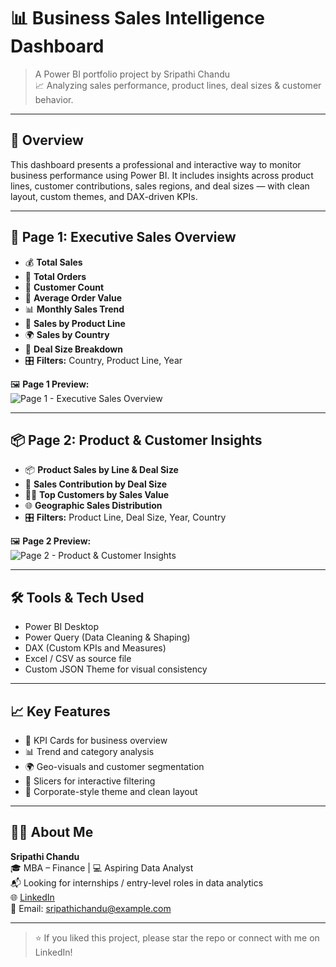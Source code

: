 # 📊 Business Sales Intelligence Dashboard

> A Power BI portfolio project by Sripathi Chandu  
> 📈 Analyzing sales performance, product lines, deal sizes & customer behavior.

---

## 🧾 Overview

This dashboard presents a professional and interactive way to monitor business performance using Power BI. It includes insights across product lines, customer contributions, sales regions, and deal sizes — with clean layout, custom themes, and DAX-driven KPIs.

---

## 💼 Page 1: Executive Sales Overview

- 💰 **Total Sales**  
- 🛒 **Total Orders**  
- 🧍 **Customer Count**  
- 🧾 **Average Order Value**  
- 📊 **Monthly Sales Trend**  
- 🚗 **Sales by Product Line**  
- 🌍 **Sales by Country**  
- 🍩 **Deal Size Breakdown**  
- 🎛️ **Filters:** Country, Product Line, Year

🖼️ **Page 1 Preview:**  
![Page 1 - Executive Sales Overview](screenshots/dashboard_screenshot_page1.png)

---

## 📦 Page 2: Product & Customer Insights

- 📦 **Product Sales by Line & Deal Size**  
- 🧩 **Sales Contribution by Deal Size**  
- 🧑‍💼 **Top Customers by Sales Value**  
- 🌐 **Geographic Sales Distribution**  
- 🎛️ **Filters:** Product Line, Deal Size, Year, Country

🖼️ **Page 2 Preview:**  
![Page 2 - Product & Customer Insights](screenshots/dashboard_screenshot_page2.png)

---

## 🛠️ Tools & Tech Used

- Power BI Desktop  
- Power Query (Data Cleaning & Shaping)  
- DAX (Custom KPIs and Measures)  
- Excel / CSV as source file  
- Custom JSON Theme for visual consistency

---

## 📈 Key Features

- 🎯 KPI Cards for business overview
- 📊 Trend and category analysis
- 🌍 Geo-visuals and customer segmentation
- 📁 Slicers for interactive filtering
- 💼 Corporate-style theme and clean layout

---

## 👨‍💼 About Me

**Sripathi Chandu**  
🎓 MBA – Finance | 💻 Aspiring Data Analyst  
📬 Looking for internships / entry-level roles in data analytics  
🌐 [LinkedIn](https://www.linkedin.com/in/YOUR_PROFILE) <!-- Replace this -->  
📧 Email: sripathichandu@example.com <!-- Optional -->

---

> ⭐ If you liked this project, please star the repo or connect with me on LinkedIn!
